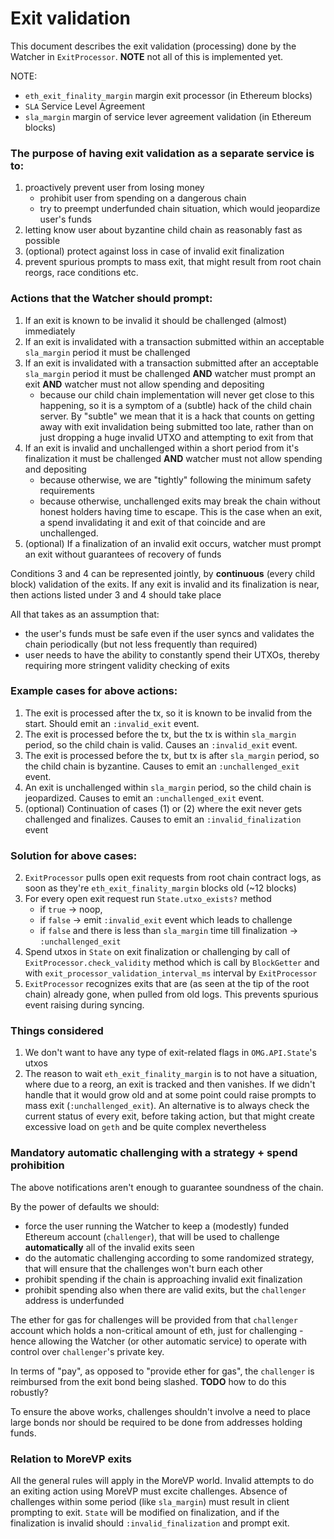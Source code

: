 # Exit validation

This document describes the exit validation (processing) done by the Watcher in `ExitProcessor`.
**NOTE** not all of this is implemented yet.

NOTE:
* `eth_exit_finality_margin` margin exit processor (in Ethereum blocks)
* `SLA` Service Level Agreement
* `sla_margin` margin of service lever agreement validation (in Ethereum blocks)

### The purpose of having exit validation as a separate service is to:
1. proactively prevent user from losing money
    - prohibit user from spending on a dangerous chain
    - try to preempt underfunded chain situation, which would jeopardize user's funds
2. letting know user about byzantine child chain as reasonably fast as possible
4. (optional) protect against loss in case of invalid exit finalization
5. prevent spurious prompts to mass exit, that might result from root chain reorgs, race conditions etc.

### Actions that the Watcher should prompt:
1. If an exit is known to be invalid it should be challenged (almost) immediately
2. If an exit is invalidated with a transaction submitted within an acceptable `sla_margin` period it must be challenged
3. If an exit is invalidated with a transaction submitted after an acceptable `sla_margin` period it must be challenged **AND** watcher must prompt an exit **AND** watcher must not allow spending and depositing
    - because our child chain implementation will never get close to this happening, so it is a symptom of a (subtle) hack of the child chain server.
    By "subtle" we mean that it is a hack that counts on getting away with exit invalidation being submitted too late, rather than on just dropping a huge invalid UTXO and attempting to exit from that
3. If an exit is invalid and unchallenged within a short period from it's finalization it must be challenged **AND** watcher must not allow spending and depositing
    - because otherwise, we are "tightly" following the minimum safety requirements
    - because otherwise, unchallenged exits may break the chain without honest holders having time to escape.
    This is the case when an exit, a spend invalidating it and exit of that coincide and are unchallenged.
4. (optional) If a finalization of an invalid exit occurs, watcher must prompt an exit without guarantees of recovery of funds

Conditions 3 and 4 can be represented jointly, by **continuous** (every child block) validation of the exits.
If any exit is invalid and its finalization is near, then actions listed under 3 and 4 should take place

All that takes as an assumption that:
  - the user's funds must be safe even if the user syncs and validates the chain periodically (but not less frequently than required)
  - user needs to have the ability to constantly spend their UTXOs, thereby requiring more stringent validity checking of exits

### Example cases for above actions:
1. The exit is processed after the tx, so it is known to be invalid from the start. Should emit an `:invalid_exit` event.
2. The exit is processed before the tx, but the tx is within `sla_margin` period, so the child chain is valid.
Causes an `:invalid_exit` event.
3. The exit is processed before the tx, but tx is after `sla_margin` period, so the child chain is byzantine.
Causes to emit an `:unchallenged_exit` event.
3. An exit is unchallenged within `sla_margin` period, so the child chain is jeopardized.
Causes to emit an `:unchallenged_exit` event.
4. (optional) Continuation of cases (1) or (2) where the exit never gets challenged and finalizes.
Causes to emit an `:invalid_finalization` event

### Solution for above cases:
2. `ExitProcessor` pulls open exit requests from root chain contract logs, as soon as they're `eth_exit_finality_margin` blocks old (~12 blocks)
3. For every open exit request run `State.utxo_exists?` method
    * if `true` -> noop,
    * if `false` -> emit `:invalid_exit` event  which leads to challenge
    * if `false` and there is less than `sla_margin` time till finalization -> `:unchallenged_exit`
4. Spend utxos in `State` on exit finalization or challenging by call of `ExitProcessor.check_validity` method 
which is call by `BlockGetter` and with  `exit_processor_validation_interval_ms` interval  by `ExitProcessor`
5. `ExitProcessor` recognizes exits that are (as seen at the tip of the root chain) already gone, when pulled from old  logs.
This prevents spurious event raising during syncing.

### Things considered
1. We don't want to have any type of exit-related flags in `OMG.API.State`'s utxos
2. The reason to wait `eth_exit_finality_margin` is to not have a situation, where due to a reorg, an exit is tracked and then vanishes.
If we didn't handle that it would grow old and at some point could raise prompts to mass exit (`:unchallenged_exit`).
An alternative is to always check the current status of every exit, before taking action, but that might create excessive load on `geth` and be quite complex nevertheless

### Mandatory automatic challenging with a strategy + spend prohibition

The above notifications aren't enough to guarantee soundness of the chain.

By the power of defaults we should:
  - force the user running the Watcher to keep a (modestly) funded Ethereum account (`challenger`), that will be used to challenge **automatically** all of the invalid exits seen
  - do the automatic challenging according to some randomized strategy, that will ensure that the challenges won't burn each other
  - prohibit spending if the chain is approaching invalid exit finalization
  - prohibit spending also when there are valid exits, but the `challenger` address is underfunded

The ether for gas for challenges will be provided from that `challenger` account which holds a non-critical amount of eth, just for challenging - hence allowing the Watcher (or other automatic service) to operate with control over `challenger`'s private key.

In terms of "pay", as opposed to "provide ether for gas", the `challenger` is reimbursed from the exit bond being slashed.
**TODO** how to do this robustly?

To ensure the above works, challenges shouldn't involve a need to place large bonds nor should be required to be done from addresses holding funds.

### Relation to MoreVP exits

All the general rules will apply in the MoreVP world.
Invalid attempts to do an exiting action using MoreVP must excite challenges.
Absence of challenges within some period (like `sla_margin`) must result in client prompting to exit.
`State` will be modified on finalization, and if the finalization is invalid should `:invalid_finalization` and prompt exit.
